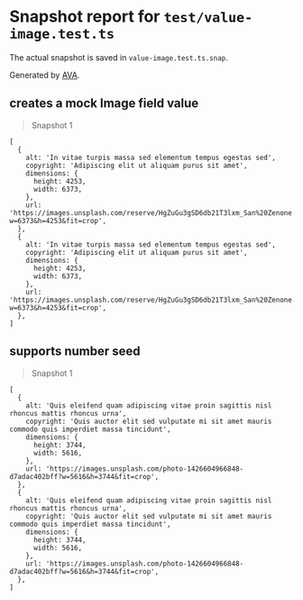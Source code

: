 # Snapshot report for `test/value-image.test.ts`

The actual snapshot is saved in `value-image.test.ts.snap`.

Generated by [AVA](https://avajs.dev).

## creates a mock Image field value

> Snapshot 1

    [
      {
        alt: 'In vitae turpis massa sed elementum tempus egestas sed',
        copyright: 'Adipiscing elit ut aliquam purus sit amet',
        dimensions: {
          height: 4253,
          width: 6373,
        },
        url: 'https://images.unsplash.com/reserve/HgZuGu3gSD6db21T3lxm_San%20Zenone.jpg?w=6373&h=4253&fit=crop',
      },
      {
        alt: 'In vitae turpis massa sed elementum tempus egestas sed',
        copyright: 'Adipiscing elit ut aliquam purus sit amet',
        dimensions: {
          height: 4253,
          width: 6373,
        },
        url: 'https://images.unsplash.com/reserve/HgZuGu3gSD6db21T3lxm_San%20Zenone.jpg?w=6373&h=4253&fit=crop',
      },
    ]

## supports number seed

> Snapshot 1

    [
      {
        alt: 'Quis eleifend quam adipiscing vitae proin sagittis nisl rhoncus mattis rhoncus urna',
        copyright: 'Quis auctor elit sed vulputate mi sit amet mauris commodo quis imperdiet massa tincidunt',
        dimensions: {
          height: 3744,
          width: 5616,
        },
        url: 'https://images.unsplash.com/photo-1426604966848-d7adac402bff?w=5616&h=3744&fit=crop',
      },
      {
        alt: 'Quis eleifend quam adipiscing vitae proin sagittis nisl rhoncus mattis rhoncus urna',
        copyright: 'Quis auctor elit sed vulputate mi sit amet mauris commodo quis imperdiet massa tincidunt',
        dimensions: {
          height: 3744,
          width: 5616,
        },
        url: 'https://images.unsplash.com/photo-1426604966848-d7adac402bff?w=5616&h=3744&fit=crop',
      },
    ]

